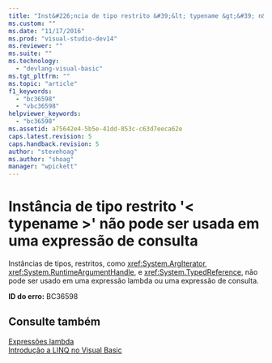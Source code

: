 ```yaml
---
title: "Inst&#226;ncia de tipo restrito &#39;&lt; typename &gt;&#39; n&#227;o pode ser usada em uma express&#227;o de consulta | Microsoft Docs"
ms.custom: ""
ms.date: "11/17/2016"
ms.prod: "visual-studio-dev14"
ms.reviewer: ""
ms.suite: ""
ms.technology: 
  - "devlang-visual-basic"
ms.tgt_pltfrm: ""
ms.topic: "article"
f1_keywords: 
  - "bc36598"
  - "vbc36598"
helpviewer_keywords: 
  - "bc36598"
ms.assetid: a75642e4-5b5e-41dd-853c-c63d7eeca62e
caps.latest.revision: 5
caps.handback.revision: 5
author: "stevehoag"
ms.author: "shoag"
manager: "wpickett"
---
```

# Inst&#226;ncia de tipo restrito &#39;&lt; typename &gt;&#39; n&#227;o pode ser usada em uma express&#227;o de consulta
Instâncias de tipos, restritos, como <xref:System.ArgIterator>, <xref:System.RuntimeArgumentHandle>, e <xref:System.TypedReference>, não pode ser usado em uma expressão lambda ou uma expressão de consulta.  
  
 **ID do erro:** BC36598  
  
## Consulte também  
 [Expressões lambda](../../visual-basic/programming-guide/language-features/procedures/lambda-expressions.md)   
 [Introdução a LINQ no Visual Basic](../../visual-basic/programming-guide/language-features/linq/introduction-to-linq.md)